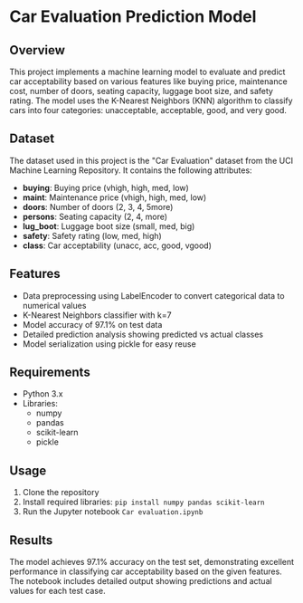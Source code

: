 # Car Evaluation Prediction Model

## Overview
This project implements a machine learning model to evaluate and predict car acceptability based on various features like buying price, maintenance cost, number of doors, seating capacity, luggage boot size, and safety rating. The model uses the K-Nearest Neighbors (KNN) algorithm to classify cars into four categories: unacceptable, acceptable, good, and very good.

## Dataset
The dataset used in this project is the "Car Evaluation" dataset from the UCI Machine Learning Repository. It contains the following attributes:

- **buying**: Buying price (vhigh, high, med, low)
- **maint**: Maintenance price (vhigh, high, med, low)
- **doors**: Number of doors (2, 3, 4, 5more)
- **persons**: Seating capacity (2, 4, more)
- **lug_boot**: Luggage boot size (small, med, big)
- **safety**: Safety rating (low, med, high)
- **class**: Car acceptability (unacc, acc, good, vgood)

## Features
- Data preprocessing using LabelEncoder to convert categorical data to numerical values
- K-Nearest Neighbors classifier with k=7
- Model accuracy of 97.1% on test data
- Detailed prediction analysis showing predicted vs actual classes
- Model serialization using pickle for easy reuse

## Requirements
- Python 3.x
- Libraries:
  - numpy
  - pandas
  - scikit-learn
  - pickle

## Usage
1. Clone the repository
2. Install required libraries: `pip install numpy pandas scikit-learn`
3. Run the Jupyter notebook `Car evaluation.ipynb`

## Results
The model achieves 97.1% accuracy on the test set, demonstrating excellent performance in classifying car acceptability based on the given features. The notebook includes detailed output showing predictions and actual values for each test case.
